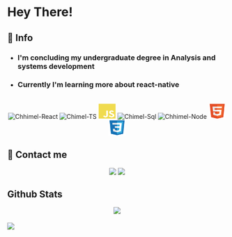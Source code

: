 <h1> Hey There! </h1>

## 🪪 Info

- ### I'm concluding my undergraduate degree in **Analysis and systems development**
- ### Currently I'm learning more about **react-native** 

<div style="display: inline_block" align="center"><br>
  <img alt="Chhimel-React" height="35" width="40" src="https://cdn.jsdelivr.net/gh/devicons/devicon/icons/react/react-original.svg">
  <img alt="Chimel-TS" height="35" width="40" src="https://cdn.jsdelivr.net/gh/devicons/devicon/icons/typescript/typescript-original.svg">
  <img alt="Chhimel-Js" height="35" width="40" src="https://raw.githubusercontent.com/devicons/devicon/master/icons/javascript/javascript-plain.svg">
  <img alt="Chimel-Sql" height="35" width="40" src="https://cdn.jsdelivr.net/gh/devicons/devicon/icons/mysql/mysql-original.svg">
  <img alt="Chhimel-Node" height="35" width="40" src="https://cdn.jsdelivr.net/gh/devicons/devicon/icons/nodejs/nodejs-original.svg">
  <img alt="Chimel-HTML" height="35" width="40" src="https://raw.githubusercontent.com/devicons/devicon/master/icons/html5/html5-original.svg">
  <img alt="Chimel-CSS" height="35" width="40" src="https://raw.githubusercontent.com/devicons/devicon/master/icons/css3/css3-original.svg">
</div>
 
## 👾 Contact me

<div align=center> 
  <a href="https://www.linkedin.com/in/gustavochimel" target="_blank"><img src="https://img.shields.io/badge/-LinkedIn-%230077B5?style=for-the-badge&logo=linkedin&logoColor=white" target="_blank"></a> 
  <a href = "mailto:gustdeveloper@gmail.com"><img src="https://img.shields.io/badge/-Gmail-%23333?style=for-the-badge&logo=gmail&logoColor=white" target="_blank"></a>
</div>

## Github Stats
<p align="center">
  <img height="200em" src="https://github-readme-stats-sigma-five.vercel.app/api?username=GChimel&theme=prussian&show_icons=true&include_all_commits=true" />
</p>

<p height='25em'>
  <img height="25em" src="https://img.shields.io/github/stars/GChimel?style=social" align = "center"/>
</p>
